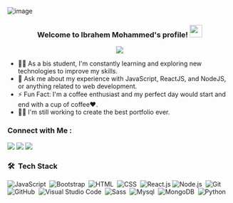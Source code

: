 

![image](https://github.com/IbrahemAllithy/IbrahemAllithy/assets/150675905/fe7c4307-d0b1-4239-a6eb-fe9e842bd2eb)




<h3 align="center">
  Welcome to Ibrahem Mohammed's profile!
  <img src="https://media.giphy.com/media/hvRJCLFzcasrR4ia7z/giphy.gif" width="28">
</h3>

<!-- Typing SVG by DenverCoder1 - https://github.com/DenverCoder1/readme-typing-svg -->
<p align="center">
  <a href="https://github.com/DenverCoder1/readme-typing-svg"><img src="https://readme-typing-svg.herokuapp.com/?lines=Front-end%20web%20developer;Always%20learning%20new%20things&font=Fira%20Code&center=true&width=440&height=45&color=f75c7e&vCenter=true&size=22"></a>
</p> 

- 👨‍💻 As a bis student, I'm constantly learning and exploring new technologies to improve my skills.
- 💬 Ask me about my experience with JavaScript, ReactJS, and NodeJS, or anything related to web development.
- ⚡ Fun Fact: I'm a coffee enthusiast and my perfect day would start and end with a cup of coffee❤️.
- 👨‍💻 I'm still working to create the best portfolio ever.


### Connect with Me :

<a href="linkedin.com/in/ibrahem-mohamed-59145829b" target="_blank"><img src="https://img.shields.io/badge/-Ibrahem%20Mohamed-0077B5?style=for-the-badge&logo=Linkedin&logoColor=white"/></a>
<a href="https://t.me/ibrahem20031" target="_blank"><img src="https://img.shields.io/badge/-Ibrahem%20Mohamed-0077B5?style=for-the-badge&logo=Telegram&logoColor=white"/></a>
<a href="ibrahem.allithy@gmail.com" target="_blank"><img src="https://img.shields.io/badge/-Ibrahem%20Mohamed-0077B5?style=for-the-badge&logo=gmail&logoColor=white"/></a>
### 🛠 &nbsp;Tech Stack
![JavaScript](https://img.shields.io/badge/-JavaScript-05122A?style=flat&logo=javascript)&nbsp;
![Bootstrap](https://img.shields.io/badge/-Bootstrap-05122A?style=flat&logo=bootstrap&logoColor=563D7C)&nbsp;
![HTML](https://img.shields.io/badge/-HTML-05122A?style=flat&logo=HTML5)&nbsp;
![CSS](https://img.shields.io/badge/-CSS-05122A?style=flat&logo=CSS3&logoColor=1572B6)&nbsp;
![React.js](https://img.shields.io/badge/-React-05122A?style=flat&logo=react)
![Node.js](https://img.shields.io/badge/-Node.js-05122A?style=flat&logo=node.js&logoColor=339933)&nbsp;
![Git](https://img.shields.io/badge/-Git-05122A?style=flat&logo=git)&nbsp;
![GitHub](https://img.shields.io/badge/-GitHub-05122A?style=flat&logo=github)&nbsp;
![Visual Studio Code](https://img.shields.io/badge/-Visual%20Studio%20Code-05122A?style=flat&logo=visual-studio-code&logoColor=007ACC)&nbsp;
![Sass](https://img.shields.io/badge/-Sass-05122A?style=flat&logo=sass)&nbsp;
![Mysql](https://img.shields.io/badge/-Mysql-05122A?style=flat&logo=GraphQL)&nbsp;
![MongoDB](https://img.shields.io/badge/-MongoDB-05122A?style=flat&logo=MongoDB)&nbsp;
![Python](https://img.shields.io/badge/-Python%20-05122A?style=flat&logo=python)&nbsp;




<br>
</a>
